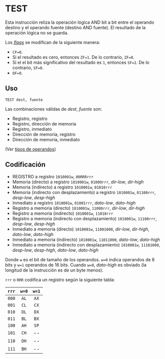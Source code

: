 # TEST

Esta instrucción reliza la operación lógica AND bit a bit entre el operando destino y el operando fuente (destino AND fuente). El resultado de la operación lógica no se guarda.

Los [_flags_](../cpu#flags) se modifican de la siguiente manera:

- `CF=0`.
- Si el resultado es cero, entonces `ZF=1`. De lo contrario, `ZF=0`.
- Si el el bit más significativo del resultado es `1`, entonces `SF=1`. De lo contrario, `SF=0`.
- `OF=0`.

## Uso

```vonsim
TEST dest, fuente
```

Las combinaciones válidas de _dest_, _fuente_ son:

- Registro, registro
- Registro, dirección de memoria
- Registro, inmediato
- Dirección de memoria, registro
- Dirección de memoria, inmediato

(Ver [tipos de operandos](../assembly#operandos))

## Codificación

- REGISTRO a registro
  `1010001w`, `00RRRrrr`
- Memoria (directo) a registro
  `1010001w`, `01000rrr`, _dir-low_, _dir-high_
- Memoria (indirecto) a registro
  `1010001w`, `01010rrr`
- Memoria (indirecto con desplazamiento) a registro
  `1010001w`, `01100rrr`, _desp-low_, _desp-high_
- Inmediato a registro
  `1010001w`, `01001rrr`, _dato-low_, _dato-high_
- Registro a memoria (directo)
  `1010001w`, `11000rrr`, _dir-low_, _dir-high_
- Registro a memoria (indirecto)
  `1010001w`, `11010rrr`
- Registro a memoria (indirecto con desplazamiento)
  `1010001w`, `11100rrr`, _desp-low_, _desp-high_
- Inmediato a memoria (directo)
  `1010001w`, `11001000`, _dir-low_, _dir-high_, _dato-low_, _dato-high_
- Inmediato a memoria (indirecto)
  `1010001w`, `11011000`, _dato-low_, _dato-high_
- Inmediato a memoria (indirecto con desplazamiento)
  `1010001w`, `11101000`, _desp-low_, _desp-high_, _dato-low_, _dato-high_

Donde `w` es el bit de tamaño de los operandos. `w=0` indica operandos de 8 bits y `w=1` operandos de 16 bits. Cuando `w=0`, _dato-high_ es obviado (la longitud de la instrucción es de un byte menos).

`rrr` o `RRR` codifica un registro según la siguiente tabla:

| `rrr` | `w=0` | `w=1` |
| :---: | :---: | :---: |
| `000` | `AL`  | `AX`  |
| `001` | `CL`  | `CX`  |
| `010` | `DL`  | `DX`  |
| `011` | `BL`  | `BX`  |
| `100` | `AH`  | `SP`  |
| `101` | `CH`  |  --   |
| `110` | `DH`  |  --   |
| `111` | `BH`  |  --   |
